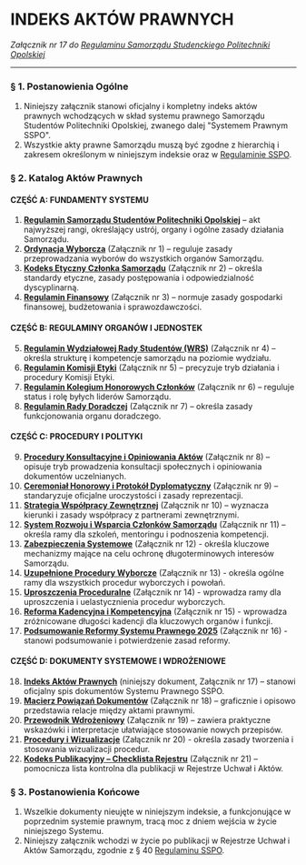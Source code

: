 ﻿# INDEKS AKTÓW PRAWNYCH

*Załącznik nr 17 do [Regulaminu Samorządu Studenckiego Politechniki Opolskiej](01-regulamin-sspo.md)*

---

### § 1. Postanowienia Ogólne
1.  Niniejszy załącznik stanowi oficjalny i kompletny indeks aktów prawnych wchodzących w skład systemu prawnego Samorządu Studentów Politechniki Opolskiej, zwanego dalej "Systemem Prawnym SSPO".
2.  Wszystkie akty prawne Samorządu muszą być zgodne z hierarchią i zakresem określonym w niniejszym indeksie oraz w [Regulaminie SSPO](01-regulamin-sspo.md).

### § 2. Katalog Aktów Prawnych

#### CZĘŚĆ A: FUNDAMENTY SYSTEMU
1.  **[Regulamin Samorządu Studentów Politechniki Opolskiej](01-regulamin-sspo.md)** – akt najwyższej rangi, określający ustrój, organy i ogólne zasady działania Samorządu.
2.  **[Ordynacja Wyborcza](02-ordynacja-wyborcza.md)** (Załącznik nr 1) – reguluje zasady przeprowadzania wyborów do wszystkich organów Samorządu.
3.  **[Kodeks Etyczny Członka Samorządu](03-kodeks-etyczny.md)** (Załącznik nr 2) – określa standardy etyczne, zasady postępowania i odpowiedzialność dyscyplinarną.
4.  **[Regulamin Finansowy](04-regulamin-finansowy.md)** (Załącznik nr 3) – normuje zasady gospodarki finansowej, budżetowania i sprawozdawczości.

#### CZĘŚĆ B: REGULAMINY ORGANÓW I JEDNOSTEK
5.  **[Regulamin Wydziałowej Rady Studentów (WRS)](05-regulamin-wrs.md)** (Załącznik nr 4) – określa strukturę i kompetencje samorządu na poziomie wydziału.
6.  **[Regulamin Komisji Etyki](06-regulamin-komisji-etyki.md)** (Załącznik nr 5) – precyzuje tryb działania i procedury Komisji Etyki.
7.  **[Regulamin Kolegium Honorowych Członków](07-regulamin-kolegium-honorowych.md)** (Załącznik nr 6) – reguluje status i rolę byłych liderów Samorządu.
8.  **[Regulamin Rady Doradczej](08-regulamin-rady-doradczej.md)** (Załącznik nr 7) – określa zasady funkcjonowania organu doradczego.

#### CZĘŚĆ C: PROCEDURY I POLITYKI
9.  **[Procedury Konsultacyjne i Opiniowania Aktów](09-procedury-konsultacyjne.md)** (Załącznik nr 8) – opisuje tryb prowadzenia konsultacji społecznych i opiniowania dokumentów uczelnianych.
10. **[Ceremoniał Honorowy i Protokół Dyplomatyczny](10-ceremonial-honorowy.md)** (Załącznik nr 9) – standaryzuje oficjalne uroczystości i zasady reprezentacji.
11. **[Strategia Współpracy Zewnętrznej](11-strategia-wspolpracy.md)** (Załącznik nr 10) – wyznacza kierunki i zasady współpracy z partnerami zewnętrznymi.
12. **[System Rozwoju i Wsparcia Członków Samorządu](12-system-rozwoju.md)** (Załącznik nr 11) – określa ramy dla szkoleń, mentoringu i podnoszenia kompetencji.
13. **[Zabezpieczenia Systemowe](13-zabezpieczenia-systemowe.md)** (Załącznik nr 12) - określa kluczowe mechanizmy mające na celu ochronę długoterminowych interesów Samorządu.
14. **[Uzupełnione Procedury Wyborcze](14-uzupelnione-procedury.md)** (Załącznik nr 13) - określa ogólne ramy dla wszystkich procedur wyborczych i powołań.
15. **[Uproszczenia Proceduralne](15-uproszczenia-proceduralne.md)** (Załącznik nr 14) - wprowadza ramy dla uproszczenia i uelastycznienia procedur wyborczych.
16. **[Reforma Kadencyjna i Kompetencyjna](16-reforma-kadencyjna.md)** (Załącznik nr 15) - wprowadza zróżnicowane długości kadencji dla kluczowych organów i funkcji.
17. **[Podsumowanie Reformy Systemu Prawnego 2025](17-podsumowanie-reformy.md)** (Załącznik nr 16) - stanowi podsumowanie i potwierdzenie zasad reformy.

#### CZĘŚĆ D: DOKUMENTY SYSTEMOWE I WDROŻENIOWE
18. **[Indeks Aktów Prawnych](18-indeks-dokumentow.md)** (niniejszy dokument, Załącznik nr 17) – stanowi oficjalny spis dokumentów Systemu Prawnego SSPO.
19. **[Macierz Powiązań Dokumentów](19-macierz-powiazan.md)** (Załącznik nr 18) – graficznie i opisowo przedstawia relacje między aktami prawnymi.
20. **[Przewodnik Wdrożeniowy](20-przewodnik-wdrozeniowy.md)** (Załącznik nr 19) – zawiera praktyczne wskazówki i interpretacje ułatwiające stosowanie nowych przepisów.
21. **[Procedury i Wizualizacje](21-procedury-wizualizacje.md)** (Załącznik nr 20) - określa zasady tworzenia i stosowania wizualizacji procedur.
22. **[Kodeks Publikacyjny – Checklista Rejestru](23-kodeks-publikacyjny.md)** (Załącznik nr 21) – pomocnicza lista kontrolna dla publikacji w Rejestrze Uchwał i Aktów.

### § 3. Postanowienia Końcowe
1.  Wszelkie dokumenty nieujęte w niniejszym indeksie, a funkcjonujące w poprzednim systemie prawnym, tracą moc z dniem wejścia w życie niniejszego Systemu.
2.  Niniejszy załącznik wchodzi w życie po publikacji w Rejestrze Uchwał i Aktów Samorządu, zgodnie z § 40 [Regulaminu SSPO](01-regulamin-sspo.md).